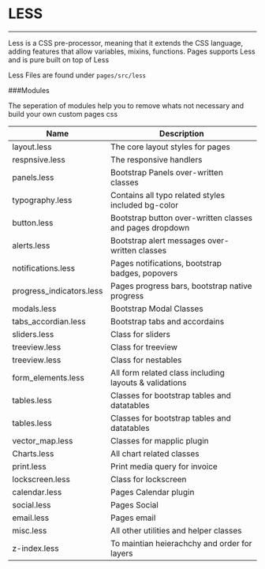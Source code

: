 # LESS


---


Less is a CSS pre-processor, meaning that it extends the CSS language, adding features that allow variables, mixins, functions. Pages supports Less and is pure built on top of Less

Less Files are found under ```pages/src/less```

###Modules

The seperation of modules help you to remove whats not necessary and build your own custom pages css

| Name | Description |
| --- | --- |
| layout.less | The core layout styles for pages |
| respnsive.less | The responsive handlers |
| panels.less | Bootstrap Panels over-written classes |
| typography.less | Contains all typo related styles included bg-color |
| button.less | Bootstrap button over-written classes and pages dropdown |
| alerts.less | Bootstrap alert messages over-written classes |
| notifications.less | Pages notifications, bootstrap badges, popovers |
| progress_indicators.less | Pages progress bars, bootstrap native progress |
| modals.less | Bootstrap Modal Classes |
| tabs_accordian.less | Bootstrap tabs and accordains |
| sliders.less | Class for sliders |
| treeview.less | Class for treeview |
| treeview.less | Class for nestables |
| form_elements.less | All form related class including layouts & validations |
| tables.less | Classes for bootstrap tables and datatables |
| tables.less | Classes for bootstrap tables and datatables |
| vector_map.less | Classes for mapplic plugin |
| Charts.less | All chart related classes |
| print.less | Print media query for invoice |
| lockscreen.less | Class for lockscreen |
| calendar.less | Pages Calendar plugin |
| social.less | Pages Social |
| email.less | Pages email |
| misc.less | All other utilities and helper classes |
| z-index.less | To maintian heierachchy and order for layers |